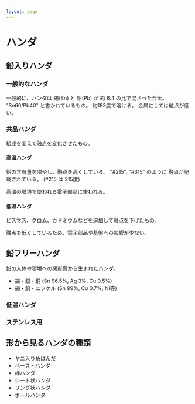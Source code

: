 ```yaml
---
layout: page
---
```


# ハンダ

## 鉛入りハンダ

### 一般的なハンダ

一般的に、ハンダは 錫(Sn) と 鉛(Pb) が 約 6:4 の比で混ざった合金。
"Sn60/Pb40" と書かれているもの。
約183度で溶ける。 金属にしては融点が低い。

### 共晶ハンダ

組成を変えて融点を変化させたもの。

#### 高温ハンダ

鉛の含有量を増やし、融点を高くしている。 "#215", "#315" のように 融点が記載されている。 (#215 は 215度)

高温の環境で使われる電子部品に使われる。

#### 低温ハンダ

ビスマス、クロム、カドミウムなどを追加して融点を下げたもの。

融点を低くしているため、電子部品や基盤への影響が少ない。

## 鉛フリーハンダ

鉛の人体や環境への悪影響から生まれたハンダ。

* 錫・銀・銅 (Sn 96.5%, Ag 3%, Cu 0.5%)
* 錫・銅・ニッケル (Sn 99%, Cu 0.7%, Ni等)

### 低温ハンダ

### ステンレス用


## 形から見るハンダの種類

* ヤニ入り糸はんだ
* ペーストハンダ
* 棒ハンダ
* シート状ハンダ
* リング状ハンダ
* ボールハンダ
